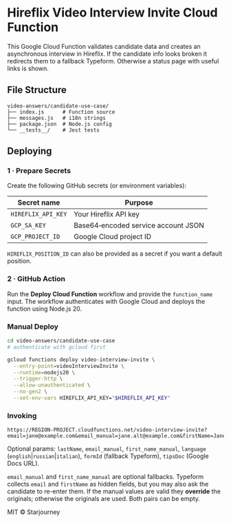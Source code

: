 # Hireflix Video Interview Invite Cloud Function

This Google Cloud Function validates candidate data and creates an asynchronous interview in Hireflix. If the candidate info looks broken it redirects them to a fallback Typeform. Otherwise a status page with useful links is shown.

## File Structure

```
video-answers/candidate-use-case/
├── index.js      # Function source
├── messages.js   # i18n strings
├── package.json  # Node.js config
└── __tests__/    # Jest tests
```

## Deploying

### 1 · Prepare Secrets

Create the following GitHub secrets (or environment variables):

| Secret name         | Purpose                                |
|---------------------|----------------------------------------|
| `HIREFLIX_API_KEY`  | Your Hireflix API key                  |
| `GCP_SA_KEY`        | Base64‑encoded service account JSON    |
| `GCP_PROJECT_ID`    | Google Cloud project ID                |

`HIREFLIX_POSITION_ID` can also be provided as a secret if you want a default position.

### 2 · GitHub Action

Run the **Deploy Cloud Function** workflow and provide the `function_name` input. The workflow authenticates with Google Cloud and deploys the function using Node.js 20.

### Manual Deploy

```bash
cd video-answers/candidate-use-case
# authenticate with gcloud first

gcloud functions deploy video-interview-invite \
  --entry-point=videoInterviewInvite \
  --runtime=nodejs20 \
  --trigger-http \
  --allow-unauthenticated \
  --no-gen2 \
  --set-env-vars HIREFLIX_API_KEY="$HIREFLIX_API_KEY"
```

### Invoking

```
https://REGION-PROJECT.cloudfunctions.net/video-interview-invite?email=jane@example.com&email_manual=jane.alt@example.com&firstName=Jane&first_name_manual=Janet&lastName=Doe&positionId=123&language=english&formId=cQjsMu76&tipsDoc=https://docs.example.com/tips
```

Optional params: `lastName`, `email_manual`, `first_name_manual`, `language` (`english`|`russian`|`italian`), `formId` (fallback Typeform), `tipsDoc` (Google Docs URL).

`email_manual` and `first_name_manual` are optional fallbacks. Typeform collects
`email` and `firstName` as hidden fields, but you may also ask the candidate to
re-enter them. If the manual values are valid they **override** the originals;
otherwise the originals are used. Both pairs can be empty.

MIT © Starjourney
